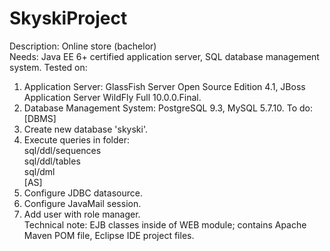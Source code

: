 SkyskiProject
=============

Description: Online store (bachelor)  
Needs: Java EE 6+ certified application server, SQL database management system.
Tested on: 
1. Application Server: GlassFish Server Open Source Edition 4.1, JBoss Application Server WildFly Full 10.0.0.Final. 
2. Database Management System: PostgreSQL 9.3, MySQL 5.7.10.
To do:  
[DBMS]  
1.  Create new database 'skyski'.  
2.  Execute queries in folder:  
sql/ddl/sequences  
sql/ddl/tables  
sql/dml  
[AS]  
3.  Configure JDBC datasource.  
4.  Configure JavaMail session.  
5.  Add user with role manager.  
Technical note: EJB classes inside of WEB module; contains Apache Maven POM file, Eclipse IDE project files.  
 
